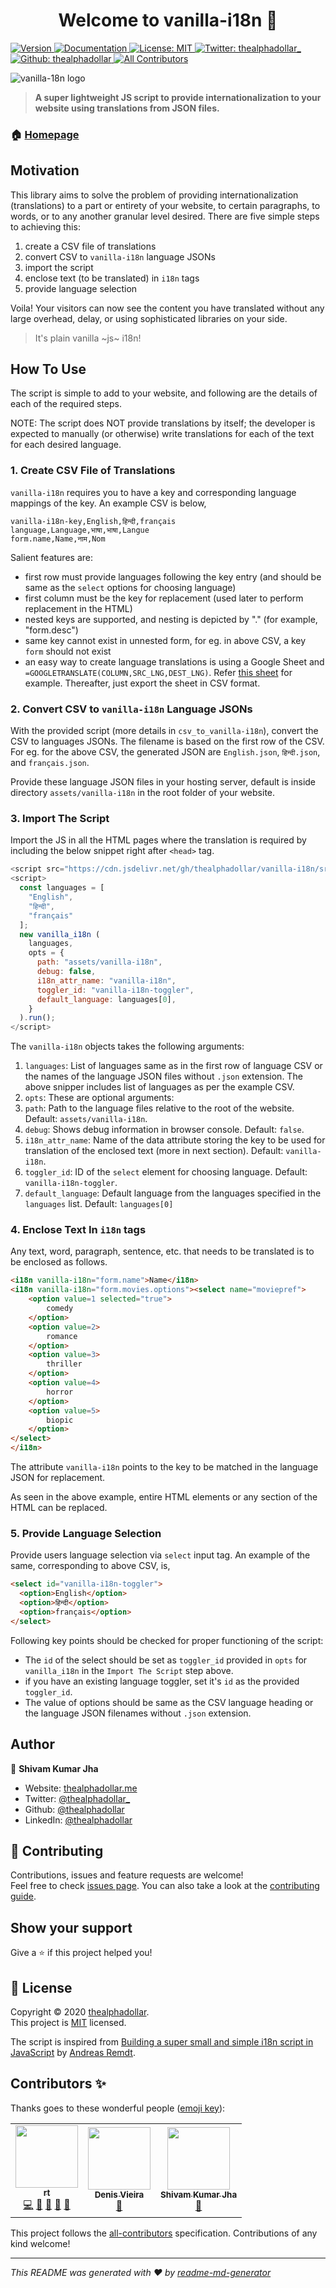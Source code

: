 <h1 align="center">Welcome to vanilla-i18n 👋</h1>
<p>
  <a href="https://www.npmjs.com/package/vanilla-i18n" target="_blank">
    <img alt="Version" src="https://img.shields.io/npm/v/vanilla-i18n.svg">
  </a>
  <a href="https://github.com/thealphadollar/vanilla-i18n/blob/master/README.md" target="_blank">
    <img alt="Documentation" src="https://img.shields.io/badge/documentation-yes-brightgreen.svg" />
  </a>
  <a href="https://github.com/thealphadollar/vanilla-i18n/blob/master/LICENSE" target="_blank">
    <img alt="License: MIT" src="https://img.shields.io/badge/License-MIT-yellow.svg" />
  </a>
  <a href="https://twitter.com/thealphadollar_" target="_blank">
    <img alt="Twitter: thealphadollar_" src="https://img.shields.io/twitter/follow/thealphadollar_.svg?style=social" />
  </a>
  <a href="https://github.com/thealphadollar?tab=followers" target="_blank">
    <img alt="Github: thealphadollar" src="https://img.shields.io/github/followers/thealphadollar.svg?style=social&label=Follow&maxAge=2592000" />
  </a>
  <a href="#contributors-">
    <img alt="All Contributors" src="https://img.shields.io/badge/all_contributors-1-orange.svg?style=flat-square" />
  </a>
</p>

<img align="center" alt="vanilla-18n logo" src="docs/assets/logo.png" />

> **A super lightweight JS script to provide internationalization to your website using translations from JSON files.**

### 🏠 [Homepage](https://github.com/thealphadollar/vanilla-i18n)

## Motivation

This library aims to solve the problem of providing internationalization (translations) to a part or entirety of your website, to certain paragraphs, to words, or to any another granular level desired. There are five simple steps to achieving this: 

1. create a CSV file of translations
2. convert CSV to `vanilla-i18n` language JSONs
3. import the script
4. enclose text (to be translated) in `i18n` tags
5. provide language selection

Voila! Your visitors can now see the content you have translated without any large overhead, delay, or using sophisticated libraries on your side.

> It's plain vanilla ~js~ i18n!

## How To Use

The script is simple to add to your website, and following are the details of each of the required steps.

NOTE: The script does NOT provide translations by itself; the developer is expected to manually (or otherwise) write translations for each of the text for each desired language.

### 1. Create CSV File of Translations

`vanilla-i18n` requires you to have a key and corresponding language mappings of the key. An example CSV is below,

```csv
vanilla-i18n-key,English,हिन्दी,français
language,Language,भाषा,भाषा,Langue
form.name,Name,नाम,Nom
```

Salient features are:

- first row must provide languages following the key entry (and should be same as the `select` options for choosing language)
- first column must be the key for replacement (used later to perform replacement in the HTML)
- nested keys are supported, and nesting is depicted by "." (for example, "form.desc")
- same key cannot exist in unnested form, for eg. in above CSV, a key `form` should not exist
- an easy way to create language translations is using a Google Sheet and `=GOOGLETRANSLATE(COLUMN,SRC_LNG,DEST_LNG)`. Refer [this sheet](https://docs.google.com/spreadsheets/d/1KfPLetq4VUvEApiGtWEUuQUhAYCrocyLmyiHV2cl_ks/edit?usp=sharing) for example. Thereafter, just export the sheet in CSV format.

### 2. Convert CSV to `vanilla-i18n` Language JSONs

With the provided script (more details in `csv_to_vanilla-i18n`), convert the CSV to languages JSONs. The filename is based on the first row of the CSV. For eg. for the above CSV, the generated JSON are `English.json`, `हिन्दी.json`, and `français.json`.

Provide these language JSON files in your hosting server, default is inside directory `assets/vanilla-i18n` in the root folder of your website.

### 3. Import The Script

Import the JS in all the HTML pages where the translation is required by including the below snippet right after `<head>` tag.


```javascript
<script src="https://cdn.jsdelivr.net/gh/thealphadollar/vanilla-i18n/src/vanilla-i18n.min.js"></script>
<script>
  const languages = [
    "English",
    "हिन्दी",
    "français"
  ];
  new vanilla_i18n (
    languages,
    opts = {
      path: "assets/vanilla-i18n",
      debug: false,
      i18n_attr_name: "vanilla-i18n",
      toggler_id: "vanilla-i18n-toggler",
      default_language: languages[0],
    }
  ).run();
</script>
```

The `vanilla-i18n` objects takes the following arguments:

1. `languages`: List of languages same as in the first row of language CSV or the names of the language JSON files without `.json` extension. The above snipper includes list of languages as per the example CSV.
2. `opts`: These are optional arguments:
  1. `path`: Path to the language files relative to the root of the website. Default: `assets/vanilla-i18n`.
  2. `debug`: Shows debug information in browser console. Default: `false`.
  3. `i18n_attr_name`: Name of the data attribute storing the key to be used for translation of the enclosed text (more in next section). Default: `vanilla-i18n`.
  4. `toggler_id`: ID of the `select` element for choosing language. Default: `vanilla-i18n-toggler`.
  5. `default_language`: Default language from the languages specified in the `languages` list. Default: `languages[0]`

### 4. Enclose Text In `i18n` tags

Any text, word, paragraph, sentence, etc. that needs to be translated is to be enclosed as follows.

```html
<i18n vanilla-i18n="form.name">Name</i18n>
<i18n vanilla-i18n="form.movies.options"><select name="moviepref">
    <option value=1 selected="true">
        comedy
    </option>
    <option value=2>
        romance
    </option>
    <option value=3>
        thriller
    </option>
    <option value=4>
        horror
    </option>
    <option value=5>
        biopic
    </option>
</select>
</i18n>
```

The attribute `vanilla-i18n` points to the key to be matched in the language JSON for replacement.

As seen in the above example, entire HTML elements or any section of the HTML can be replaced.

### 5. Provide Language Selection

Provide users language selection via `select` input tag. An example of the same, corresponding to above CSV, is,

```html
<select id="vanilla-i18n-toggler">
  <option>English</option>
  <option>हिन्दी</option>
  <option>français</option>
</select>
```

Following key points should be checked for proper functioning of the script:

- The `id` of the select should be set as `toggler_id` provided in `opts` for `vanilla_i18n` in the `Import The Script` step above.
- if you have an existing language toggler, set it's `id` as the provided `toggler_id`.
- The value of options should be same as the CSV language heading or the language JSON filenames without `.json` extension.

## Author

👤 **Shivam Kumar Jha**

* Website: [thealphadollar.me](https://thealphadollar.me)
* Twitter: [@thealphadollar\_](https://twitter.com/thealphadollar\_)
* Github: [@thealphadollar](https://github.com/thealphadollar)
* LinkedIn: [@thealphadollar](https://linkedin.com/in/thealphadollar)

## 🤝 Contributing

Contributions, issues and feature requests are welcome!<br />Feel free to check [issues page](https://github.com/thealphadollar/vanilla-i18n/issues?q=is%3Aissue+is%3Aopen+sort%3Aupdated-desc). You can also take a look at the [contributing guide](https://github.com/thealphadollar/vanilla-i18n#contributing).

## Show your support

Give a ⭐️ if this project helped you!

## 📝 License

Copyright © 2020 [thealphadollar](https://github.com/thealphadollar).<br />
This project is [MIT](https://github.com/thealphadollar/vanilla-i18n/blob/master/LICENSE) licensed.

The script is inspired from [Building a super small and simple i18n script in JavaScript](https://codeburst.io/translating-your-website-in-pure-javascript-98b9fa4ce427) by [
Andreas Remdt](https://github.com/andreasremdt).

## Contributors ✨

Thanks goes to these wonderful people ([emoji key](https://allcontributors.org/docs/en/emoji-key)):

<!-- ALL-CONTRIBUTORS-LIST:START - Do not remove or modify this section -->
<!-- prettier-ignore-start -->
<!-- markdownlint-disable -->
<table>
  <tr>
    <td align="center"><a href="https://github.com/toyamarodrigo"><img src="https://avatars1.githubusercontent.com/u/41844101?v=4?s=100" width="100px;" alt=""/><br /><sub><b>rt</b></sub></a><br /><a href="https://github.com/thealphadollar/vanilla-i18n/commits?author=toyamarodrigo" title="Code">💻</a> <a href="https://github.com/thealphadollar/vanilla-i18n/commits?author=toyamarodrigo" title="Documentation">📖</a> <a href="#ideas-toyamarodrigo" title="Ideas, Planning, & Feedback">🤔</a> <a href="#plugin-toyamarodrigo" title="Plugin/utility libraries">🔌</a> <a href="#tool-toyamarodrigo" title="Tools">🔧</a></td>
    <td align="center"><a href="http://denisvieira.js.org/"><img src="https://avatars.githubusercontent.com/u/8844649?v=4?s=100" width="100px;" alt=""/><br /><sub><b>Denis Vieira</b></sub></a><br /><a href="#maintenance-denisvieira05" title="Maintenance">🚧</a></td>
    <td align="center"><a href="https://github.com/thealphadollar"><img src="https://avatars.githubusercontent.com/u/32812320?v=4?s=100" width="100px;" alt=""/><br /><sub><b>Shivam Kumar Jha</b></sub></a><br /><a href="#maintenance-thealphadollar" title="Maintenance">🚧</a></td>
  </tr>
</table>

<!-- markdownlint-restore -->
<!-- prettier-ignore-end -->

<!-- ALL-CONTRIBUTORS-LIST:END -->

This project follows the [all-contributors](https://github.com/all-contributors/all-contributors) specification. Contributions of any kind welcome!

***
_This README was generated with ❤️ by [readme-md-generator](https://github.com/kefranabg/readme-md-generator)_